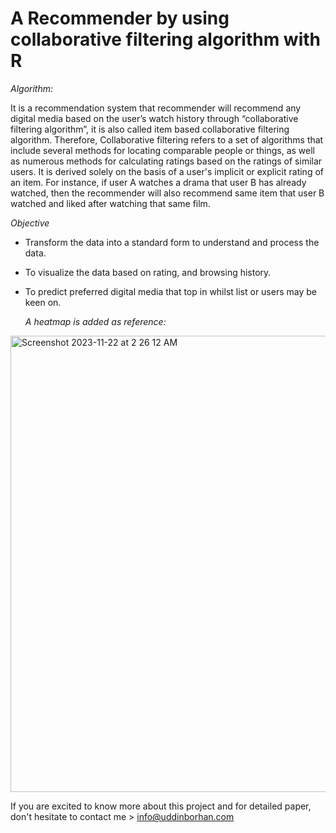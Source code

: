 # A Recommender by using collaborative filtering algorithm with R

*Algorithm:*

It is a recommendation system that recommender will recommend any digital media based on the user’s watch history through “collaborative filtering algorithm”, it is also called item based collaborative filtering algorithm. Therefore, Collaborative filtering refers to a set of algorithms that include several methods for locating comparable people or things, as well as numerous methods for calculating ratings based on the ratings of similar users. It is derived solely on the basis of a user's implicit or explicit rating of an item. For instance, if user A watches a drama that user B has already watched, then the recommender will also recommend same item that user B watched and liked after watching that same film.

*Objective*
- Transform the data into a standard form to understand and process the data.
- To visualize the data based on rating, and browsing history.
- To predict preferred digital media that top in whilst list or users may be keen on.

  *A heatmap is added as reference:*
<img width="730" alt="Screenshot 2023-11-22 at 2 26 12 AM" src="https://github.com/BorHan-U/Recommender_collaborative-filtering-algorithm-R/assets/55747898/afdc4958-4b52-4091-9f30-ac580c22fb8e">

If you are excited to know more about this project and for detailed paper, don't hesitate to contact me > info@uddinborhan.com
